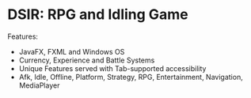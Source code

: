 # DSIR: RPG and Idling Game
Features:
* JavaFX, FXML and Windows OS
* Currency, Experience and Battle Systems
* Unique Features served with Tab-supported accessibility
* Afk, Idle, Offline, Platform, Strategy, RPG, Entertainment, Navigation, MediaPlayer
